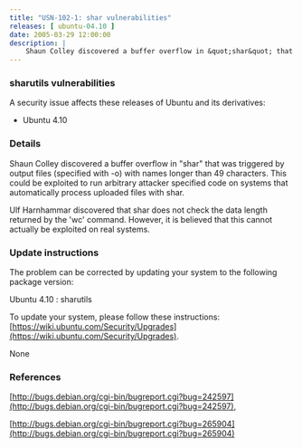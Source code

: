 ```yaml
---
title: "USN-102-1: shar vulnerabilities"
releases: [ ubuntu-04.10 ]
date: 2005-03-29 12:00:00
description: |
    Shaun Colley discovered a buffer overflow in &quot;shar&quot; that was triggered by output files (specified with -o) with names longer than 49 characters. This could be exploited to run arbitrary attacker specified code on systems that automatically process uploaded files with shar.
--- 
```

 
### sharutils vulnerabilities

A security issue affects these releases of Ubuntu and its derivatives:

* Ubuntu 4.10

### Details

Shaun Colley discovered a buffer overflow in &quot;shar&quot; that was triggered by output files (specified with -o) with names longer than 49 characters. This could be exploited to run arbitrary attacker specified code on systems that automatically process uploaded files with shar.

Ulf Harnhammar discovered that shar does not check the data length returned by the &#39;wc&#39; command. However, it is believed that this cannot actually be exploited on real systems.

### Update instructions

The problem can be corrected by updating your system to the following package version:

Ubuntu 4.10
 : sharutils 

To update your system, please follow these instructions: [https://wiki.ubuntu.com/Security/Upgrades](https://wiki.ubuntu.com/Security/Upgrades).

None

### References

 [http://bugs.debian.org/cgi-bin/bugreport.cgi?bug=242597](http://bugs.debian.org/cgi-bin/bugreport.cgi?bug=242597), 

 [http://bugs.debian.org/cgi-bin/bugreport.cgi?bug=265904](http://bugs.debian.org/cgi-bin/bugreport.cgi?bug=265904)
 

